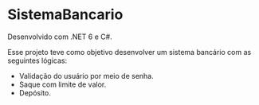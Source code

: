 # SistemaBancario

Desenvolvido com .NET 6 e C#.

Esse projeto teve como objetivo desenvolver um sistema bancário com as seguintes lógicas:

- Validação do usuário por meio de senha.
- Saque com limite de valor.
- Depósito.


